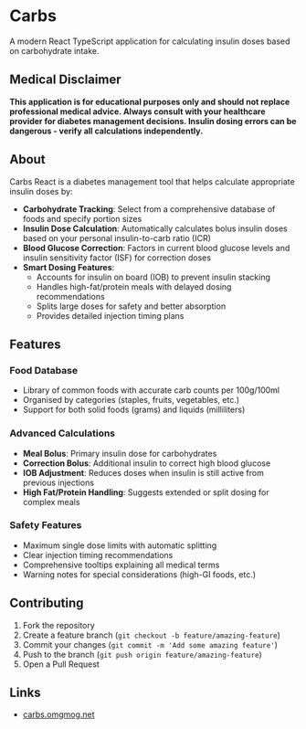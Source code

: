 # Carbs 

A modern React TypeScript application for calculating insulin doses based on carbohydrate intake.

## Medical Disclaimer

**This application is for educational purposes only and should not replace professional medical advice. Always consult with your healthcare provider for diabetes management decisions. Insulin dosing errors can be dangerous - verify all calculations independently.**

## About

Carbs React is a diabetes management tool that helps calculate appropriate insulin doses by:

- **Carbohydrate Tracking**: Select from a comprehensive database of foods and specify portion sizes
- **Insulin Dose Calculation**: Automatically calculates bolus insulin doses based on your personal insulin-to-carb ratio (ICR)
- **Blood Glucose Correction**: Factors in current blood glucose levels and insulin sensitivity factor (ISF) for correction doses  
- **Smart Dosing Features**: 
  - Accounts for insulin on board (IOB) to prevent insulin stacking
  - Handles high-fat/protein meals with delayed dosing recommendations
  - Splits large doses for safety and better absorption
  - Provides detailed injection timing plans

## Features

### Food Database

- Library of common foods with accurate carb counts per 100g/100ml
- Organised by categories (staples, fruits, vegetables, etc.)
- Support for both solid foods (grams) and liquids (milliliters)

### Advanced Calculations

- **Meal Bolus**: Primary insulin dose for carbohydrates
- **Correction Bolus**: Additional insulin to correct high blood glucose
- **IOB Adjustment**: Reduces doses when insulin is still active from previous injections
- **High Fat/Protein Handling**: Suggests extended or split dosing for complex meals

### Safety Features

- Maximum single dose limits with automatic splitting
- Clear injection timing recommendations
- Comprehensive tooltips explaining all medical terms
- Warning notes for special considerations (high-GI foods, etc.)

## Contributing

1. Fork the repository
2. Create a feature branch (`git checkout -b feature/amazing-feature`)
3. Commit your changes (`git commit -m 'Add some amazing feature'`)
4. Push to the branch (`git push origin feature/amazing-feature`)
5. Open a Pull Request

## Links

- [carbs.omgmog.net](https://carbs.omgmog.net)
